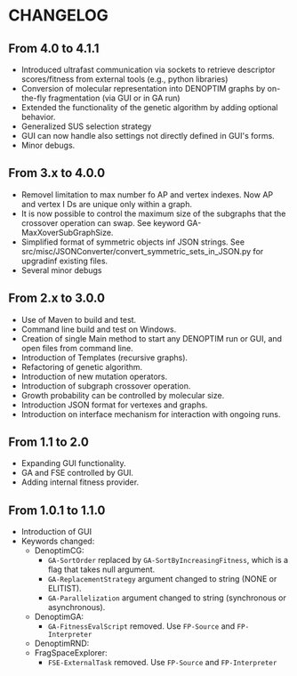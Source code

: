 # CHANGELOG

## From 4.0 to 4.1.1
* Introduced ultrafast communication via sockets to retrieve descriptor scores/fitness from external tools (e.g., python libraries)
* Conversion of molecular representation into DENOPTIM graphs by on-the-fly fragmentation (via GUI or in GA run)
* Extended the functionality of the genetic algorithm by adding optional behavior.
* Generalized SUS selection strategy
* GUI can now handle also settings not directly defined in GUI's forms.
* Minor debugs.

## From 3.x to 4.0.0
* Removel limitation to max number fo AP and vertex indexes. Now AP and vertex I
Ds are unique only within a graph.
* It is now possible to control the maximum size of the subgraphs that the crossover operation can swap. See keyword GA-MaxXoverSubGraphSize.
* Simplified format of symmetric objects inf JSON strings. See src/misc/JSONConverter/convert\_symmetric\_sets\_in\_JSON.py for upgradinf existing files.
* Several minor debugs

## From 2.x to 3.0.0
* Use of Maven to build and test.
* Command line build and test on Windows.
* Creation of single Main method to start any DENOPTIM run or GUI, and open files from command line.
* Introduction of Templates (recursive graphs).
* Refactoring of genetic algorithm.
* Introduction of new mutation operators.
* Introduction of subgraph crossover operation.
* Growth probability can be controlled by molecular size.
* Introduction JSON format for vertexes and graphs.
* Introduction on interface mechanism for interaction with ongoing runs.

## From 1.1 to 2.0
* Expanding GUI functionality.
* GA and FSE controlled by GUI.
* Adding internal fitness provider.

## From 1.0.1 to 1.1.0
* Introduction of GUI
* Keywords changed:
  * DenoptimCG:
    * <code>GA-SortOrder</code> replaced by <code>GA-SortByIncreasingFitness</code>, which is a flag that takes null argument.
    * <code>GA-ReplacementStrategy</code> argument changed to string (NONE or ELITIST).
    * <code>GA-Parallelization</code> argument changed to string (synchronous or asynchronous).
  * DenoptimGA:
    * <code>GA-FitnessEvalScript</code> removed. Use <code>FP-Source</code> and <code>FP-Interpreter</code>
  * DenoptimRND: 
  * FragSpaceExplorer:
    * <code>FSE-ExternalTask</code> removed. Use <code>FP-Source</code> and <code>FP-Interpreter</code>


